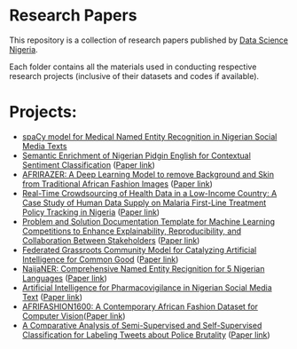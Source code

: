 # Research Papers
This repository is a collection of research papers published by [Data Science Nigeria](https://www.datasciencenigeria.org/).

Each folder contains all the materials used in conducting respective research projects (inclusive of their datasets and codes if available).

# Projects:
- [spaCy model for Medical Named Entity Recognition in Nigerian Social Media Texts](https://github.com/sharonibejih/Research-Papers-by-Data-Science-Nigeria/tree/develop/A%20spaCy%20model%20for%20Medical%20Named%20Entity%20Recognition(NER)%20in%20Nigerian%20Social%20Media%20Text)
- [Semantic Enrichment of Nigerian Pidgin English for Contextual Sentiment Classification](https://github.com/sharonibejih/Research-Papers-by-Data-Science-Nigeria/tree/develop/Semantic%20Enrichment%20of%20Nigerian%20Pidgin%20English%20for%20Contextual%20Sentiment%20Classification) ([Paper link](https://arxiv.org/pdf/2003.12450.pdf))
- [AFRIRAZER: A Deep Learning Model to remove Background and Skin from Traditional African Fashion Images](https://github.com/sharonibejih/Research-Papers-by-Data-Science-Nigeria/tree/develop/AFRIRAZER%20-%20A%20Deep%20Learning%20Model%20to%20remove%20Background%20and%20Skin%20from%20Traditional%20African%20Fashion%20Images) ([Paper link](https://www.researchgate.net/publication/346418890_AFRIRAZER_A_Deep_Learning_Model_to_remove_Background_and_Skin_from_Traditional_African_Fashion_Images))
- [Real-Time Crowdsourcing of Health Data in a Low-Income Country: A Case Study of Human Data Supply on Malaria First-Line Treatment Policy Tracking in Nigeria](https://github.com/sharonibejih/Research-Papers-by-Data-Science-Nigeria/tree/develop/Real-Time%20Crowdsourcing%20of%20Health%20Data%20in%20Low-Income%20Country) ([Paper link](http://ceur-ws.org/Vol-2736/paper3.pdf))
- [Problem and Solution Documentation Template for Machine Learning Competitions to Enhance Explainability, Reproducibility, and Collaboration Between Stakeholders](https://github.com/sharonibejih/Research-Papers-by-Data-Science-Nigeria/tree/develop/Problem%20and%20Solution%20Documentation%20Template%20for%20Machine%20Learning%20Competitions) ([Paper link](https://www.researchgate.net/publication/346676264_Problem_and_Solution_Documentation_Template_for_Machine_Learning_Competitions_to_Enhance_Explainability_Reproducibility_and_Collaboration_Between_Stakeholders))
- [Federated Grassroots Community Model for Catalyzing Artificial Intelligence for Common Good](https://github.com/sharonibejih/Research-Papers-by-Data-Science-Nigeria/tree/develop/Federated%20Grassroots%20Community%20Model%20for%20Catalyzing%20Artificial%20Intelligence%20for%20Common%20Good) ([Paper link](https://www.researchgate.net/publication/346676013_Federated_Grassroots_Community_Model_for_Catalyzing_Artificial_Intelligence_for_Common_Good))
- [NaijaNER: Comprehensive Named Entity Recignition for 5 Nigerian Languages](https://github.com/sharonibejih/Research-Papers-by-Data-Science-Nigeria/tree/develop/NaijaNER:%20Comprehensive%20Named%20Entity%20Recognition%20for%205%20Nigerian%20Languages) ([Paper link](https://www.researchgate.net/publication/350557499_NaijaNER_Comprehensive_Named_Entity_Recognition_for_5_Nigerian_Languages))
- [Artificial Intelligence for Pharmacovigilance in Nigerian Social Media Text](https://github.com/sharonibejih/Research-Papers-by-Data-Science-Nigeria/tree/develop/Artificial%20Intelligence%20for%20Pharmacovigilance%20in%20Nigerian%20Social%20Media%20Text) ([Paper link](https://www.researchgate.net/publication/351282201_ARTIFICIAL_INTELLIGENCE_FOR_PHARMACOVIGILANCE_IN_NIGERIAN_SOCIAL_MEDIA_TEXT))
- [AFRIFASHION1600: A Contemporary African Fashion Dataset for Computer Vision](https://github.com/sharonibejih/Research-Papers-by-Data-Science-Nigeria/tree/develop/AFRIFASHION1600:%20A%20Contemporary%20African%20Fashion%20Dataset%20for%20Computer%20Vision)([Paper link](https://openaccess.thecvf.com/content/CVPR2021W/CVFAD/html/Oyewusi_AFRIFASHION1600_A_Contemporary_African_Fashion_Dataset_for_Computer_Vision_CVPRW_2021_paper.html))
- [A Comparative Analysis of Semi-Supervised and Self-Supervised Classification for Labeling Tweets about Police Brutality](https://github.com/DataScienceNigeria/Research-Papers-by-Data-Science-Nigeria/tree/master/A%20Comparative%20Analysis%20of%20Semi-Supervised%20and%20Self-Supervised%20Classification%20for%20Labeling%20Tweets%20about%20Police%20Brutality) ([Paper link](https://www.researchgate.net/publication/356800555_A_Comparative_Analysis_of_Semi-Supervised_and_Self-Supervised_Classification_for_Labeling_Tweets_about_Police_Brutality))
